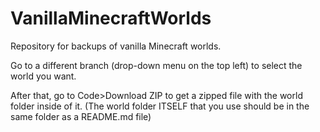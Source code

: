 # VanillaMinecraftWorlds
Repository for backups of vanilla Minecraft worlds.

Go to a different branch (drop-down menu on the top left) to select the world you want.

After that, go to Code>Download ZIP to get a zipped file with the world folder inside of it.
(The world folder ITSELF that you use should be in the same folder as a README.md file)
